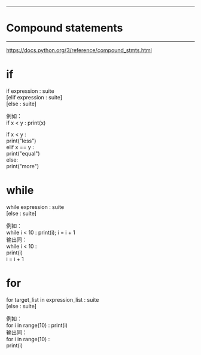 ***
# Compound statements
***
https://docs.python.org/3/reference/compound_stmts.html    

if
===
if expression : suite   
[elif expression : suite]   
[else : suite]   

例如：   
if x < y : print(x)   

if x < y :   
    print("less")   
elif x == y :    
    print("equal")   
else:   
    print("more")   

while
===
while expression : suite   
[else : suite]   

例如：   
while i < 10 : print(i); i = i + 1    
输出同：    
while i < 10 :   
    print(i)   
    i = i + 1   

for
===
for target_list in expression_list : suite   
[else : suite]   

例如：   
for i in range(10) : print(i)    
输出同：    
for i in range(10) :    
    print(i)    

